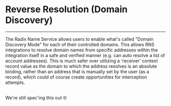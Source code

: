 

# Reverse Resolution (Domain Discovery)

---

The Radix Name Service allows users to enable what's called "Domain Discovery Mode" for each of their controlled domains. This allows RNS integrations to resolve domain names from specific addresses within the integration itself in a safe and verified manner (e.g. can auto resolve a list of account addresses). This is much safer over utilizing a 'receiver' context record value as the domain to which the address resolves is an absolute binding, rather than an address that is manually set by the user (as a record), which could of course create opportunities for interception attempts.

<br />
We're still spec'ing this out 🤓
